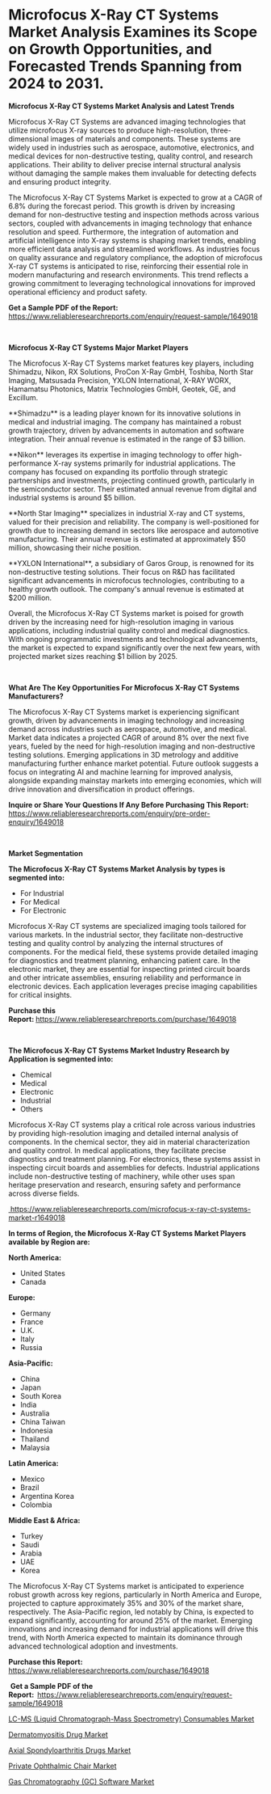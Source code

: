 <p><h1>Microfocus X-Ray CT Systems Market Analysis Examines its Scope on Growth Opportunities, and Forecasted Trends Spanning from 2024 to 2031.</h1></p><p><strong>Microfocus X-Ray CT Systems Market Analysis and Latest Trends</strong></p>
<p><p>Microfocus X-Ray CT Systems are advanced imaging technologies that utilize microfocus X-ray sources to produce high-resolution, three-dimensional images of materials and components. These systems are widely used in industries such as aerospace, automotive, electronics, and medical devices for non-destructive testing, quality control, and research applications. Their ability to deliver precise internal structural analysis without damaging the sample makes them invaluable for detecting defects and ensuring product integrity.</p><p>The Microfocus X-Ray CT Systems Market is expected to grow at a CAGR of 6.8% during the forecast period. This growth is driven by increasing demand for non-destructive testing and inspection methods across various sectors, coupled with advancements in imaging technology that enhance resolution and speed. Furthermore, the integration of automation and artificial intelligence into X-ray systems is shaping market trends, enabling more efficient data analysis and streamlined workflows. As industries focus on quality assurance and regulatory compliance, the adoption of microfocus X-ray CT systems is anticipated to rise, reinforcing their essential role in modern manufacturing and research environments. This trend reflects a growing commitment to leveraging technological innovations for improved operational efficiency and product safety.</p></p>
<p><strong>Get a Sample PDF of the Report:&nbsp;</strong> <a href="https://www.reliableresearchreports.com/enquiry/request-sample/1649018?utm_campaign=3&utm_medium=2&utm_source=Github&utm_content=ia&utm_term=15102024&utm_id=microfocus-x-ray-ct-systems">https://www.reliableresearchreports.com/enquiry/request-sample/1649018</a></p>
<p>&nbsp;</p>
<p><strong>Microfocus X-Ray CT Systems Major Market Players</strong></p>
<p><p>The Microfocus X-Ray CT Systems market features key players, including Shimadzu, Nikon, RX Solutions, ProCon X-Ray GmbH, Toshiba, North Star Imaging, Matsusada Precision, YXLON International, X-RAY WORX, Hamamatsu Photonics, Matrix Technologies GmbH, Geotek, GE, and Excillum. </p><p>**Shimadzu** is a leading player known for its innovative solutions in medical and industrial imaging. The company has maintained a robust growth trajectory, driven by advancements in automation and software integration. Their annual revenue is estimated in the range of $3 billion.</p><p>**Nikon** leverages its expertise in imaging technology to offer high-performance X-ray systems primarily for industrial applications. The company has focused on expanding its portfolio through strategic partnerships and investments, projecting continued growth, particularly in the semiconductor sector. Their estimated annual revenue from digital and industrial systems is around $5 billion.</p><p>**North Star Imaging** specializes in industrial X-ray and CT systems, valued for their precision and reliability. The company is well-positioned for growth due to increasing demand in sectors like aerospace and automotive manufacturing. Their annual revenue is estimated at approximately $50 million, showcasing their niche position.</p><p>**YXLON International**, a subsidiary of Garos Group, is renowned for its non-destructive testing solutions. Their focus on R&D has facilitated significant advancements in microfocus technologies, contributing to a healthy growth outlook. The company's annual revenue is estimated at $200 million.</p><p>Overall, the Microfocus X-Ray CT Systems market is poised for growth driven by the increasing need for high-resolution imaging in various applications, including industrial quality control and medical diagnostics. With ongoing programmatic investments and technological advancements, the market is expected to expand significantly over the next few years, with projected market sizes reaching $1 billion by 2025.</p></p>
<p>&nbsp;</p>
<p><strong>What Are The Key Opportunities For Microfocus X-Ray CT Systems Manufacturers?</strong></p>
<p><p>The Microfocus X-Ray CT Systems market is experiencing significant growth, driven by advancements in imaging technology and increasing demand across industries such as aerospace, automotive, and medical. Market data indicates a projected CAGR of around 8% over the next five years, fueled by the need for high-resolution imaging and non-destructive testing solutions. Emerging applications in 3D metrology and additive manufacturing further enhance market potential. Future outlook suggests a focus on integrating AI and machine learning for improved analysis, alongside expanding mainstay markets into emerging economies, which will drive innovation and diversification in product offerings.</p></p>
<p><strong>Inquire or Share Your Questions If Any Before Purchasing This Report:</strong> <a href="https://www.reliableresearchreports.com/enquiry/pre-order-enquiry/1649018?utm_campaign=3&utm_medium=2&utm_source=Github&utm_content=ia&utm_term=15102024&utm_id=microfocus-x-ray-ct-systems">https://www.reliableresearchreports.com/enquiry/pre-order-enquiry/1649018</a></p>
<p>&nbsp;</p>
<p><strong>Market Segmentation</strong></p>
<p><strong>The Microfocus X-Ray CT Systems Market Analysis by types is segmented into:</strong></p>
<p><ul><li>For Industrial</li><li>For Medical</li><li>For Electronic</li></ul></p>
<p><p>Microfocus X-Ray CT systems are specialized imaging tools tailored for various markets. In the industrial sector, they facilitate non-destructive testing and quality control by analyzing the internal structures of components. For the medical field, these systems provide detailed imaging for diagnostics and treatment planning, enhancing patient care. In the electronic market, they are essential for inspecting printed circuit boards and other intricate assemblies, ensuring reliability and performance in electronic devices. Each application leverages precise imaging capabilities for critical insights.</p></p>
<p><strong>Purchase this Report:&nbsp;</strong><a href="https://www.reliableresearchreports.com/purchase/1649018?utm_campaign=3&utm_medium=2&utm_source=Github&utm_content=ia&utm_term=15102024&utm_id=microfocus-x-ray-ct-systems">https://www.reliableresearchreports.com/purchase/1649018</a></p>
<p>&nbsp;</p>
<p><strong>The Microfocus X-Ray CT Systems Market Industry Research by Application is segmented into:</strong></p>
<p><ul><li>Chemical</li><li>Medical</li><li>Electronic</li><li>Industrial</li><li>Others</li></ul></p>
<p><p>Microfocus X-Ray CT systems play a critical role across various industries by providing high-resolution imaging and detailed internal analysis of components. In the chemical sector, they aid in material characterization and quality control. In medical applications, they facilitate precise diagnostics and treatment planning. For electronics, these systems assist in inspecting circuit boards and assemblies for defects. Industrial applications include non-destructive testing of machinery, while other uses span heritage preservation and research, ensuring safety and performance across diverse fields.</p></p>
<p><a href="https://www.reliableresearchreports.com/microfocus-x-ray-ct-systems-market-r1649018?utm_campaign=3&utm_medium=2&utm_source=Github&utm_content=ia&utm_term=15102024&utm_id=microfocus-x-ray-ct-systems">&nbsp;https://www.reliableresearchreports.com/microfocus-x-ray-ct-systems-market-r1649018</a></p>
<p><strong>In terms of Region, the Microfocus X-Ray CT Systems Market Players available by Region are:</strong></p>
<p>
    <p> <strong> North America: </strong>
        <ul>
            <li>United States</li>
            <li>Canada</li>
        </ul>
        </p> 
    <p> <strong> Europe: </strong>
        <ul>
            <li>Germany</li>
            <li>France</li>
            <li>U.K.</li>
            <li>Italy</li>
            <li>Russia</li>
        </ul>
        </p> 
    <p> <strong> Asia-Pacific: </strong>
        <ul>
            <li>China</li>
            <li>Japan</li>
            <li>South Korea</li>
            <li>India</li>
            <li>Australia</li>
            <li>China Taiwan</li>
            <li>Indonesia</li>
            <li>Thailand</li>
            <li>Malaysia</li>
        </ul>
        </p> 
    <p> <strong> Latin America: </strong>
        <ul>
            <li>Mexico</li>
            <li>Brazil</li>
            <li>Argentina Korea</li>
            <li>Colombia</li>
        </ul>
        </p> 
    <p> <strong> Middle East & Africa: </strong>
        <ul>
            <li>Turkey</li>
            <li>Saudi</li>
            <li>Arabia</li>
            <li>UAE</li>
            <li>Korea</li>
        </ul>
    </p>
    </p>
<p><p>The Microfocus X-Ray CT Systems market is anticipated to experience robust growth across key regions, particularly in North America and Europe, projected to capture approximately 35% and 30% of the market share, respectively. The Asia-Pacific region, led notably by China, is expected to expand significantly, accounting for around 25% of the market. Emerging innovations and increasing demand for industrial applications will drive this trend, with North America expected to maintain its dominance through advanced technological adoption and investments.</p></p>
<p><strong>Purchase this Report: </strong><a href="https://www.reliableresearchreports.com/purchase/1649018?utm_campaign=3&utm_medium=2&utm_source=Github&utm_content=ia&utm_term=15102024&utm_id=microfocus-x-ray-ct-systems">https://www.reliableresearchreports.com/purchase/1649018</a></p>
<p>&nbsp;<strong>Get a Sample PDF of the Report:&nbsp;&nbsp;</strong><a href="https://www.reliableresearchreports.com/enquiry/request-sample/1649018?utm_campaign=3&utm_medium=2&utm_source=Github&utm_content=ia&utm_term=15102024&utm_id=microfocus-x-ray-ct-systems">https://www.reliableresearchreports.com/enquiry/request-sample/1649018</a></p>
<p><strong></strong></p>
<p><p><a href="https://github.com/RunaHaque64/Market-Research-Report-List-1/blob/main/lc-ms-liquid-chromatograph-mass-spectrometry-consumables-market.md?utm_campaign=3&utm_medium=2&utm_source=Github&utm_content=ia&utm_term=15102024&utm_id=microfocus-x-ray-ct-systems">LC-MS (Liquid Chromatograph-Mass Spectrometry) Consumables Market</a></p><p><a href="https://www.linkedin.com/pulse/dermatomyositis-drug-market-evolution-future-outlook-xkbme?trk=public_post_embed_feed-article-content&utm_campaign=3&utm_medium=2&utm_source=Github&utm_content=ia&utm_term=15102024&utm_id=microfocus-x-ray-ct-systems">Dermatomyositis Drug Market</a></p><p><a href="https://www.linkedin.com/pulse/axial-spondyloarthritis-drugs-market-outlook-complete-industry-mjw0e?trk=public_post_embed_feed-article-content&utm_campaign=3&utm_medium=2&utm_source=Github&utm_content=ia&utm_term=15102024&utm_id=microfocus-x-ray-ct-systems">Axial Spondyloarthritis Drugs Market</a></p><p><a href="https://www.linkedin.com/pulse/top-trends-transforming-private-ophthalmic-chair-market-2024-0tpve?trk=public_post_embed_feed-article-content&utm_campaign=3&utm_medium=2&utm_source=Github&utm_content=ia&utm_term=15102024&utm_id=microfocus-x-ray-ct-systems">Private Ophthalmic Chair Market</a></p><p><a href="https://github.com/CarolynWatkins697/Market-Research-Report-List-1/blob/main/gas-chromatography-gc-software-market.md?utm_campaign=3&utm_medium=2&utm_source=Github&utm_content=ia&utm_term=15102024&utm_id=microfocus-x-ray-ct-systems">Gas Chromatography (GC) Software Market</a></p></p>